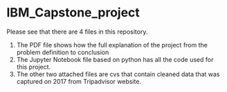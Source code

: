 # IBM_Capstone_project
Please see that there are 4 files in this repository.
1. The PDF file shows how the full explanation of the project from the problem definition to conclusion
2. The Jupyter Notebook file based on python has all the code used for this project.
3. The other two attached files are cvs that contain cleaned data that was captured on 2017 from Tripadvisor website.
